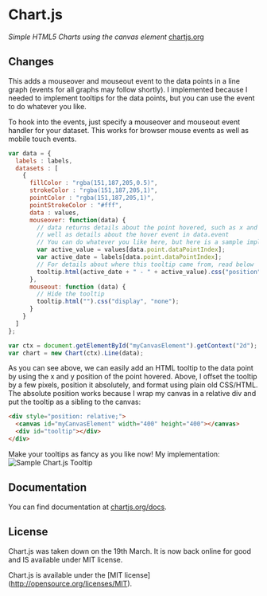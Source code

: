 Chart.js
=======
*Simple HTML5 Charts using the canvas element* [chartjs.org](http://www.chartjs.org)

## Changes
This adds a mouseover and mouseout event to the data points in a line graph (events for all graphs may follow shortly). I implemented because I needed to implement tooltips for the data points, but you can use the event to do whatever you like.

To hook into the events, just specify a mouseover and mouseout event handler for your dataset. This works for browser mouse events as well as mobile touch events.
```javascript
var data = {
  labels : labels,
  datasets : [
    {
      fillColor : "rgba(151,187,205,0.5)",
      strokeColor : "rgba(151,187,205,1)",
      pointColor : "rgba(151,187,205,1)",
      pointStrokeColor : "#fff",
      data : values,
      mouseover: function(data) {
        // data returns details about the point hovered, such as x and y position and index, as
        // well as details about the hover event in data.event
        // You can do whatever you like here, but here is a sample implementation of a tooltip
        var active_value = values[data.point.dataPointIndex];
        var active_date = labels[data.point.dataPointIndex];
        // For details about where this tooltip came from, read below
        tooltip.html(active_date + " - " + active_value).css("position", "absolute").css("left", data.point.x-17).css("top", data.point.y-55).css("display", 'block');
      },
      mouseout: function (data) {
        // Hide the tooltip
        tooltip.html("").css("display", "none");
      }
    }
  ]
};

var ctx = document.getElementById("myCanvasElement").getContext("2d");
var chart = new Chart(ctx).Line(data);
```

As you can see above, we can easily add an HTML tooltip to the data point by using the x and y position of the point hovered. Above, I offset the tooltip by a few pixels, position it absolutely, and format using plain old CSS/HTML. The absolute position works because I wrap my canvas in a relative div and put the tooltip as a sibling to the canvas:
```html
<div style="position: relative;">
  <canvas id="myCanvasElement" width="400" height="400"></canvas>
  <div id="tooltip"></div>
</div>
```

Make your tooltips as fancy as you like now! My implementation:
![Sample Chart.js Tooltip](http://github.com/jhdavids8/Chart.js/raw/master/sample_tooltip.png)

Documentation
-------
You can find documentation at [chartjs.org/docs](http://www.chartjs.org/docs).

License
-------
Chart.js was taken down on the 19th March. It is now back online for good and IS available under MIT license.

Chart.js is available under the [MIT license] (http://opensource.org/licenses/MIT).